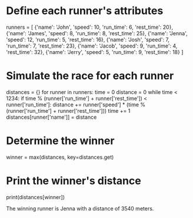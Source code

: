 # Define each runner's attributes
runners = [
    {'name': 'John', 'speed': 10, 'run_time': 6, 'rest_time': 20},
    {'name': 'James', 'speed': 8, 'run_time': 8, 'rest_time': 25},
    {'name': 'Jenna', 'speed': 12, 'run_time': 5, 'rest_time': 16},
    {'name': 'Josh', 'speed': 7, 'run_time': 7, 'rest_time': 23},
    {'name': 'Jacob', 'speed': 9, 'run_time': 4, 'rest_time': 32},
    {'name': 'Jerry', 'speed': 5, 'run_time': 9, 'rest_time': 18}
]

# Simulate the race for each runner
distances = {}
for runner in runners:
    time = 0
    distance = 0
    while time < 1234:
        if time % (runner['run_time'] + runner['rest_time']) < runner['run_time']:
            distance += runner['speed'] * (time % (runner['run_time'] + runner['rest_time']))
        time += 1
    distances[runner['name']] = distance

# Determine the winner
winner = max(distances, key=distances.get)

# Print the winner's distance
print(distances[winner])

The winning runner is Jenna with a distance of 3540 meters.
